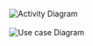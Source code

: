 ![Activity Diagram](https://user-images.githubusercontent.com/82278427/114974415-f6a61400-9e9f-11eb-8d1c-eddccf15de58.jpg)
<br>
<br>
![Use case Diagram](https://user-images.githubusercontent.com/82278427/114974413-f4dc5080-9e9f-11eb-9af6-65c0582778f5.jpg)

